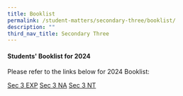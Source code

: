 ```yaml
---
title: Booklist
permalink: /student-matters/secondary-three/booklist/
description: ""
third_nav_title: Secondary Three
---
```

<h4><strong>Students' Booklist for 2024</strong></h4>
<p>Please refer to the links below for 2024 Booklist:</p>

[Sec 3 EXP](/files/Booklist2023/s3%20exp%20booklist.pdf)
[Sec 3 NA](/files/Booklist2023/s3%20na%20booklist.pdf)
[Sec 3 NT](/files/Booklist2023/s3%20nt%20booklist.pdf)